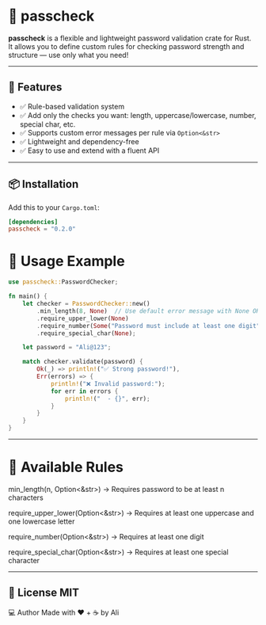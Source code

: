 # 🔐 passcheck

**passcheck** is a flexible and lightweight password validation crate for Rust.  
It allows you to define custom rules for checking password strength and structure — use only what you need!

---

## 🚀 Features

- ✅ Rule-based validation system  
- ✅ Add only the checks you want: length, uppercase/lowercase, number, special char, etc.  
- ✅ Supports custom error messages per rule via `Option<&str>`  
- ✅ Lightweight and dependency-free  
- ✅ Easy to use and extend with a fluent API  

---

## 📦 Installation

Add this to your `Cargo.toml`:

```toml
[dependencies]
passcheck = "0.2.0"
```
# 🎯 Usage Example 
```rust 
use passcheck::PasswordChecker;

fn main() {
    let checker = PasswordChecker::new()
        .min_length(8, None)  // Use default error message with None OR use Some(str) for use custom message
        .require_upper_lower(None)
        .require_number(Some("Password must include at least one digit")) // Custom message
        .require_special_char(None);

    let password = "Ali@123";

    match checker.validate(password) {
        Ok(_) => println!("✅ Strong password!"),
        Err(errors) => {
            println!("❌ Invalid password:");
            for err in errors {
                println!("  - {}", err);
            }
        }
    }
}
```
---
# 🔧 Available Rules 
min_length(n, Option<&str>) → Requires password to be at least n characters

require_upper_lower(Option<&str>) → Requires at least one uppercase and one lowercase letter

require_number(Option<&str>) → Requires at least one digit

require_special_char(Option<&str>) → Requires at least one special character

---
📄 License
MIT
---
💻 Author
Made with ❤ + ☕ by Ali

